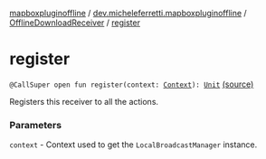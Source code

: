 [mapboxpluginoffline](../../index.md) / [dev.micheleferretti.mapboxpluginoffline](../index.md) / [OfflineDownloadReceiver](index.md) / [register](./register.md)

# register

`@CallSuper open fun register(context: `[`Context`](https://developer.android.com/reference/android/content/Context.html)`): `[`Unit`](https://kotlinlang.org/api/latest/jvm/stdlib/kotlin/-unit/index.html) [(source)](https://github.com/xit0c/mapbox-plugin-offline/tree/master/mapboxpluginoffline/src/main/java/dev/micheleferretti/mapboxpluginoffline/OfflineDownloadReceiver.kt#L123)

Registers this receiver to all the actions.

### Parameters

`context` - Context used to get the `LocalBroadcastManager` instance.